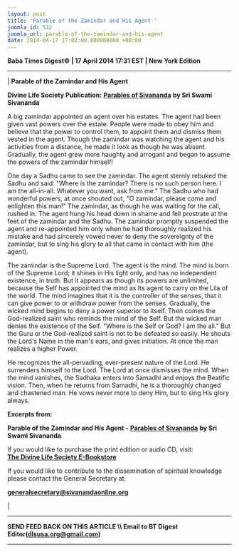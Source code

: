 ```yaml
---
layout: post
title: 'Parable of the Zamindar and His Agent '
joomla_id: 532
joomla_url: parable-of-the-zamindar-and-his-agent
date: 2014-04-17 17:02:00.000000000 +00:00
---
```

  
















**Baba Times Digest© | 17 April 2014 17:31 EST | New York Edition**

* * *

|
**Parable of the Zamindar and His Agent**

**Divine Life Society Publication:** [**Parables of Sivananda**](http://www.dlshq.org/download/parables.htm#_VPID_12) **by Sri Swami Sivananda**

A big zamindar appointed an agent over his estates. The agent had been given vast powers over the estate. People were made to obey him and believe that the power to control them, to appoint them and dismiss them vested in the agent. Though the zamindar was watching the agent and his activities from a distance, he made it look as though he was absent. Gradually, the agent grew more haughty and arrogant and began to assume the powers of the zamindar himself!

One day a Sadhu came to see the zamindar. The agent sternly rebuked the Sadhu and said: "Where is the zamindar? There is no such person here. I am the all-in-all. Whatever you want, ask from me." The Sadhu who had wonderful powers, at once shouted out, "O zamindar, please come and enlighten this man!" The zamindar, as though he was waiting for the call, rushed in. The agent hung his head down in shame and fell prostrate at the feet of the zamindar and the Sadhu. The zamindar promptly suspended the agent and re-appointed him only when he had thoroughly realized his mistake and had sincerely vowed never to deny the sovereignty of the zamindar, but to sing his glory to all that came in contact with him (the agent).

The zamindar is the Supreme Lord. The agent is the mind. The mind is born of the Supreme Lord; it shines in His light only, and has no independent existence, in truth. But it appears as though its powers are unlimited, because the Self has appointed the mind as Its agent to carry on the Lila of the world. The mind imagines that it is the controller of the senses, that it can give power to or withdraw power from the senses. Gradually, the wicked mind begins to deny a power superior to itself. Then comes the God-realized saint who reminds the mind of the Self. But the wicked man denies the existence of the Self. "Where is the Self or God? I am the all." But the Guru or the God-realized saint is not to be defeated so easily. He shouts the Lord's Name in the man's ears, and gives initiation. At once the man realizes a higher Power.

He recognizes the all-pervading, ever-present nature of the Lord. He surrenders himself to the Lord. The Lord at once dismisses the mind. When the mind vanishes, the Sadhaka enters into Samadhi and enjoys the Beatific vision. Then, when he returns from Samadhi, he is a thoroughly changed and chastened man. He vows never more to deny Him, but to sing His glory always.

**Excerpts from:**

**Parable of the Zamindar and His Agent -** [**Parables of Sivananda**](http://www.dlshq.org/download/parables.htm#_VPID_12) **by Sri Swami Sivananda**  
















If you would like to purchase the print edition or audio CD, visit:   
 [**The Divine Life Society E-Bookstore**](http://www.dlshq.org/cgi-bin/store/commerce.cgi?category=krishnananda&cart_id=1394930528.401)

If you would like to contribute to the dissemination of spiritual knowledge please contact the General Secretary at:

**[generalsecretary@sivanandaonline.org](mailto:generalsecretary@sivanandaonline.org)**



 |



* * *

**SEND FEED BACK ON THIS ARTICLE \\\ Email to BT Digest Editor[](mailto:dlsusa.org@gmail.com?subject=DLS%20Posts)(dlsusa.org@gmail.com)**

* * *

  
